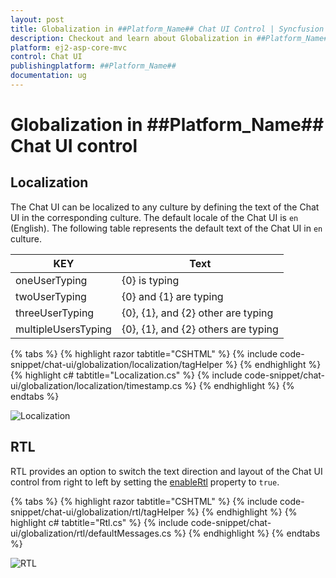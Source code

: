 ```yaml
---
layout: post
title: Globalization in ##Platform_Name## Chat UI Control | Syncfusion
description: Checkout and learn about Globalization in ##Platform_Name## Chat UI control of Syncfusion Essential JS 2 and more.
platform: ej2-asp-core-mvc
control: Chat UI
publishingplatform: ##Platform_Name##
documentation: ug
---
```


# Globalization in ##Platform_Name## Chat UI control

## Localization

The Chat UI can be localized to any culture by defining the text of the Chat UI in the corresponding culture. The default locale of the Chat UI is `en` (English). The following table represents the default text of the Chat UI in `en` culture.

|KEY|Text|
|----|----|
|oneUserTyping|{0} is typing|
|twoUserTyping|{0} and {1} are typing|
|threeUserTyping|{0}, {1}, and {2} other are typing|
|multipleUsersTyping|{0}, {1}, and {2} others are typing|

{% tabs %}
{% highlight razor tabtitle="CSHTML" %}
{% include code-snippet/chat-ui/globalization/localization/tagHelper %}
{% endhighlight %}
{% highlight c# tabtitle="Localization.cs" %}
{% include code-snippet/chat-ui/globalization/localization/timestamp.cs %}
{% endhighlight %}
{% endtabs %}

![Localization](images/localization.png)

## RTL

RTL provides an option to switch the text direction and layout of the Chat UI control from right to left by setting the [enableRtl](https://help.syncfusion.com/cr/aspnetcore-js2/Syncfusion.EJ2.InteractiveChat.ChatUI.html#Syncfusion_EJ2_InteractiveChat_ChatUI_EnableRtl) property to `true`.

{% tabs %}
{% highlight razor tabtitle="CSHTML" %}
{% include code-snippet/chat-ui/globalization/rtl/tagHelper %}
{% endhighlight %}
{% highlight c# tabtitle="Rtl.cs" %}
{% include code-snippet/chat-ui/globalization/rtl/defaultMessages.cs %}
{% endhighlight %}
{% endtabs %}

![RTL](images/rtl.png)
